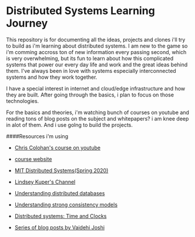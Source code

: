 # Distributed Systems Learning Journey

This repository is for documenting all the ideas, projects and clones i'll try to build as i'm learning about distributed systems. I am new to the game so i'm comming accross ton of new information every passing second, which is very overwhelming, but its fun to learn about how this complicated systems that power our every day life and work and the great ideas behind them. I've always been in love with systems especially interconnected systems and how they work together.

I have a special interest in internet and cloud/edge infrastructure and how they are built. After going through the basics, i plan to focus on those technologies.

For the basics and theories, i'm watching bunch of courses on youtube and reading tons of blog posts on the subject and whitepapers? i am knee deep in alot of them. And i use golng to build the projects.

####Resources i'm using
* [Chris Colohan's course on youtube](https://www.youtube.com/playlist?list=PLOE1GTZ5ouRPbpTnrZ3Wqjamfwn_Q5Y9A)
* [course website](http://www.distributedsystemscourse.com/)

* [MIT Distributed Systems(Spring 2020)](https://youtube.com/playlist?list=PLrw6a1wE39_tb2fErI4-WkMbsvGQk9_UB)

* [Lindsey Kuper's Channel](https://www.youtube.com/channel/UCekZUWSJkX9kHuvfPbt_gvg)

* [Understanding distributed databases](https://medium.com/@farcasiu.george/understanding-distributed-databases-5e7b30f154c5)
* [Understanding strong consistency models](http://aphyr.com/posts/313-strong-consistency-models)
* [Distributed systems: Time and Clocks](https://levelup.gitconnected.com/distributed-systems-physical-logical-and-vector-clocks-7ca989f5f780)
* [Series of blog posts by Vaidehi Joshi](https://medium.com/baseds)
